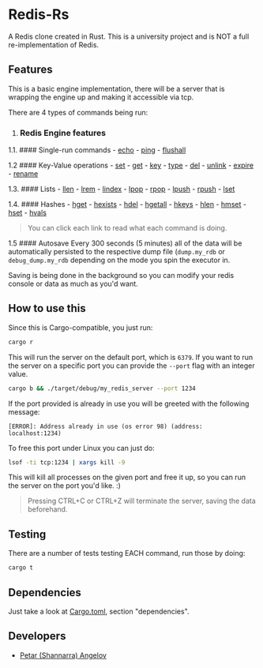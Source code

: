 # Redis-Rs

A Redis clone created in Rust.
This is a university project and is NOT a full re-implementation of Redis.

## Features
This is a basic engine implementation, there will be a server that is wrapping the engine up and making it accessible via tcp.

There are 4 types of commands being run:
1. ### Redis Engine features

1.1. #### Single-run commands
    - [echo](https://redis.io/commands/echo/)
    - [ping](https://redis.io/commands/ping/)
    - [flushall](https://redis.io/commands/flushall/)

1.2 #### Key-Value operations
    - [set](https://redis.io/commands/set/)
    - [get](https://redis.io/commands/get/)
    - [key](https://redis.io/commands/key/)
    - [type](https://redis.io/commands/type/)
    - [del](https://redis.io/commands/del/)
    - [unlink](https://redis.io/commands/unlink/)
    - [expire](https://redis.io/commands/expire/)
    - [rename](https://redis.io/commands/rename/)

1.3. #### Lists
    - [llen](https://redis.io/commands/llen/)
    - [lrem](https://redis.io/commands/lrem/)
    - [lindex](https://redis.io/commands/lindex/)
    - [lpop](https://redis.io/commands/lpop/)
    - [rpop](https://redis.io/commands/rpop/)
    - [lpush](https://redis.io/commands/lpush/)
    - [rpush](https://redis.io/commands/rpush/)
    - [lset](https://redis.io/commands/lset/)

1.4. #### Hashes
    - [hget](https://redis.io/commands/hget/)
    - [hexists](https://redis.io/commands/hexists/)
    - [hdel](https://redis.io/commands/hdel/)
    - [hgetall](https://redis.io/commands/hgetall/)
    - [hkeys](https://redis.io/commands/hkeys/)
    - [hlen](https://redis.io/commands/hlen/)
    - [hmset](https://redis.io/commands/hmset/)
    - [hset](https://redis.io/commands/hset/)
    - [hvals](https://redis.io/commands/hvals/)

> You can click each link to read what each command is doing.

1.5  #### Autosave
Every 300 seconds (5 minutes) all of the data will be automatically persisted to the respective dump file (`dump.my_rdb` or `debug_dump.my_rdb` depending on the mode you spin the executor in.

Saving is being done in the background so you can modify your redis console or data as much as you'd want.

## How to use this
Since this is Cargo-compatible, you just run:
```sh
cargo r
```

This will run the server on the default port, which is `6379`.
If you want to run the server on a specific port you can provide the `--port` flag with an integer value.
```sh
cargo b && ./target/debug/my_redis_server --port 1234
```

If the port provided is already in use you will be greeted with the following message:
```
[ERROR]: Address already in use (os error 98) (address: localhost:1234)
```

To free this port under Linux you can just do:
```sh
lsof -ti tcp:1234 | xargs kill -9
```
This will kill all processes on the given port and free it up, so you can run the server on the port you'd like. :)

> Pressing CTRL+C or CTRL+Z will terminate the server, saving the data beforehand.

## Testing
There are a number of tests testing EACH command, run those by doing:
```sh
cargo t
```

## Dependencies
Just take a look at [Cargo.toml](./Cargo.toml), section "dependencies".

## Developers
- [Petar (Shannarra) Angelov](https://www.github.com/Shannarra)
